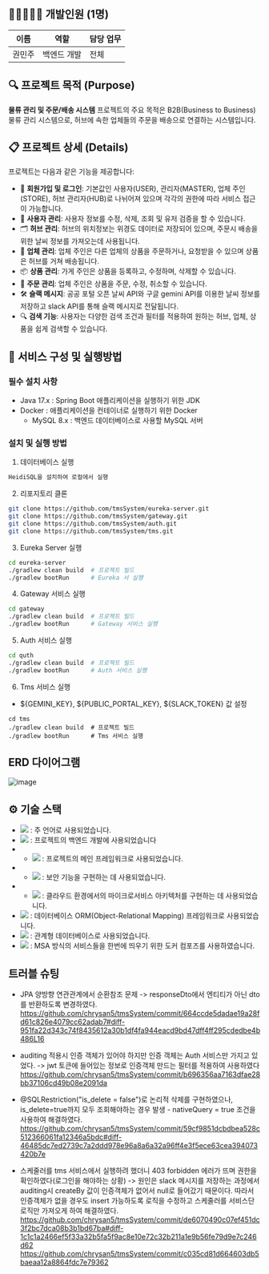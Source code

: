 ## 👩🏼‍🤝‍👩🏼 개발인원 (1명)

| 이름        | 역할     | 담당 업무                                          |
|-----------|--------|------------------------------------------------|
| 권민주       | 백엔드 개발 |               전체                       |

## 🔍 프로젝트 목적 (Purpose)

**물류 관리 및 주문/배송 시스템** 
프로젝트의 주요 목적은 B2B(Business to Business) 물류 관리 시스템으로, 허브에 속한 업체들의 주문을 배송으로 연결하는 시스템입니다.


## 📋 프로젝트 상세 (Details)

프로젝트는 다음과 같은 기능을 제공합니다:

- 🔐 **회원가입 및 로그인**: 기본값인 사용자(USER), 관리자(MASTER), 업체 주인(STORE), 허브 관리자(HUB)로 나뉘어져 있으며 각각의 권한에 따라 서비스 접근이 가능합니다.
- 🔐 **사용자 관리**: 사용자 정보를 수정, 삭제, 조회 및 유저 검증을 할 수 있습니다.
- 🗂️ **허브 관리**: 허브의 위치정보는 위경도 데이터로 저장되어 있으며, 주문시 배송을 위한 날씨 정보를 가져오는데 사용됩니다.
- 🏪 **업체 관리**: 업체 주인은 다른 업체의 상품을 주문하거나, 요청받을 수 있으며 상품은 허브를 거쳐 배송됩니다.
- 📦 **상품 관리**: 가게 주인은 상품을 등록하고, 수정하며, 삭제할 수 있습니다.
- 🛒 **주문 관리**: 업체 주인은 상품을 주문, 수정, 취소할 수 있습니다.
- 🛠️ **슬랙 메시지**: 공공 포털 오픈 날씨 API와 구글 gemini API를 이용한 날씨 정보를 저장하고 slack API를 통해 슬랙 메시지로 전달됩니다.
- 🔍 **검색 기능**: 사용자는 다양한 검색 조건과 필터를 적용하여 원하는 허브, 업체, 상품을 쉽게 검색할 수 있습니다.


## 📄 서비스 구성 및 실행방법

### 필수 설치 사항

- Java 17.x : Spring Boot 애플리케이션을 실행하기 위한 JDK
- Docker : 애플리케이션을 컨테이너로 실행하기 위한 Docker
  - MySQL 8.x : 백엔드 데이터베이스로 사용할 MySQL 서버

### 설치 및 실행 방법
1. 데이터베이스 실행
```bash
HeidiSQL을 설치하여 로컬에서 실행
```
2. 리포지토리 클론
```bash
git clone https://github.com/tmsSystem/eureka-server.git
git clone https://github.com/tmsSystem/gateway.git
git clone https://github.com/tmsSystem/auth.git
git clone https://github.com/tmsSystem/tms.git
```
3. Eureka Server 실행
```bash
cd eureka-server
./gradlew clean build  # 프로젝트 빌드
./gradlew bootRun      # Eureka 서 실행
```
4. Gateway 서비스 실행
```bash
cd gateway
./gradlew clean build  # 프로젝트 빌드
./gradlew bootRun      # Gateway 서비스 실행
```
5. Auth 서비스 실행
```bash
cd quth
./gradlew clean build  # 프로젝트 빌드
./gradlew bootRun      # Auth 서비스 실행
```
6. Tms 서비스 실행
  - ${GEMINI_KEY}, ${PUBLIC_PORTAL_KEY}, ${SLACK_TOKEN} 값 설정
```
cd tms
./gradlew clean build  # 프로젝트 빌드
./gradlew bootRun      # Tms 서비스 실행
```


## ERD 다이어그램
![image](https://github.com/user-attachments/assets/e1caf88b-2f79-4871-8735-19706bbe51ac)


## ⚙ 기술 스택
- <img src="https://img.shields.io/badge/java-007396?style=for-the-badge&logo=OpenJDK&logoColor=white"> : 주 언어로 사용되었습니다.
- <img src="https://img.shields.io/badge/Spring-6DB33F?style=for-the-badge&logo=Spring&logoColor=white"> : 프로젝트의 백엔드 개발에 사용되었습니다
- - <img src="https://img.shields.io/badge/springboot-6DB33F?style=for-the-badge&logo=springboot&logoColor=white"> : 프로젝트의 메인 프레임워크로 사용되었습니다.
- - <img src="https://img.shields.io/badge/Spring Security-6DB33F?style=for-the-badge&logo=Spring Security&logoColor=white"> : 보안 기능을 구현하는 데 사용되었습니다.
- - <img src="https://img.shields.io/badge/Spring Cloud-6DB33F?style=for-the-badge&logo=Spring cloud&logoColor=white"> : 클라우드 환경에서의 마이크로서비스 아키텍처를 구현하는 데 사용되었습니다.
- <img src="https://img.shields.io/badge/Hibernate-59666C?style=for-the-badge&logo=Hibernate&logoColor=white"> : 데이터베이스 ORM(Object-Relational Mapping) 프레임워크로 사용되었습니다.
- <img src="https://img.shields.io/badge/MySQL-4479A1?style=for-the-badge&logo=MySQL&logoColor=white"> : 관계형 데이터베이스로 사용되었습니다.
- <img src="https://img.shields.io/badge/docker-%230db7ed.svg?style=for-the-badge&logo=docker&logoColor=white"> : MSA 방식의 서비스들을 한번에 띄우기 위한 도커 컴포즈를 사용하였습니다.

## 트러블 슈팅

- JPA 양방향 연관관계에서 순환참조 문제 -> responseDto에서 엔티티가 아닌 dto를 반환하도록 변경하였다.
https://github.com/chrysan5/tmsSystem/commit/664ccde5dadae19a28fd61c826e4079cc62adab7#diff-951fa22d343c74f8435612a30b1df4fa944eacd9bd47dff4ff295cdedbe4b486L16

- auditing 적용시 인증 객체가 있어야 하지만 인증 객체는 Auth 서비스만 가지고 있었다. -> jwt 토큰에 들어있는 정보로 인증객체 만드는 필터를 적용하여 사용하였다
https://github.com/chrysan5/tmsSystem/commit/b696356aa7163dfae28bb37106cd49b08e2091da
  
- @SQLRestriction("is_delete = false")로 논리적 삭제를 구현하였으나, is_delete=true까지 모두 조회해야하는 경우 발생 - nativeQuery = true 조건을 사용하여 해결하였다.
https://github.com/chrysan5/tmsSystem/commit/59cf9851dcbdbea528c512366061fa12346a5bdc#diff-46485dc7ed2739c7a2ddd978e96a8a6a32a96ff4e3f5ece63cea394073420b7e
  
- 스케줄러를 tms 서비스에서 실행하려 했더니 403 forbidden 에러가 뜨며 권한을 확인하였다(로그인을 해야하는 상황) -> 원인은 slack 메시지를 저장하는 과정에서 auditing시 createBy 값이 인증객체가 없어서 null로 들어갔기 때문이다. 따라서 인증객체가 없을 경우도 insert 가능하도록 로직을 수정하고 스케줄러를 서비스단 로직만 가져오게 하여 해결하였다.
https://github.com/chrysan5/tmsSystem/commit/de6070490c07ef451dc3f2bc7dca08b3b1bd67ba#diff-1c1c1a2466ef5f33a32b5fa5f9ac8e10e72c32b211a1e9b56fe79d9e7c246d62
https://github.com/chrysan5/tmsSystem/commit/c035cd81d664603db5baeaa12a8864fdc7e79362
